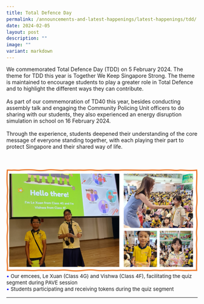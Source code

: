 ```yaml
---
title: Total Defence Day
permalink: /announcements-and-latest-happenings/latest-happenings/tdd/
date: 2024-02-05
layout: post
description: ""
image: ""
variant: markdown
---
```

We commemorated Total Defence Day (TDD) on 5 February 2024. The theme for TDD this year is Together We Keep Singapore Strong. The theme is maintained to encourage students to play a greater role in Total Defence and to highlight the different ways they can contribute. 
<br><br>
As part of our commemoration of TD40 this year, besides conducting assembly talk and engaging the Community Policing Unit officers to do sharing with our students, they also experienced an energy disruption simulation in school on 16 February 2024. 
<br><br>
Through the experience, students deepened their understanding of the core message of everyone standing together, with each playing their part to protect Singapore and their shared way of life. 
<br><br>
<br><br>
<img src="/images/Happenings/TDD/TDD2024_5.png">
<br>
<span style="font-size:10pt;">
<span style="color:blue;">•</span> Our emcees, Le Xuan (Class 4G) and Vishwa (Class 4F), facilitating the quiz segment during PAVE session<br>
<span style="color:blue;">•</span> Students participating and receiving tokens during the quiz segment</span>
<hr><br>